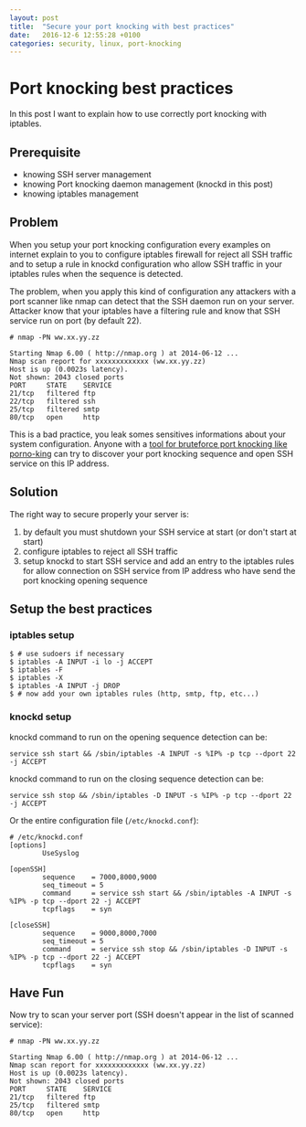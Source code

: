 ```yaml
---
layout: post
title:  "Secure your port knocking with best practices"
date:   2016-12-6 12:55:28 +0100
categories: security, linux, port-knocking
---
```


# Port knocking best practices
In this post I want to explain how to use correctly port knocking with iptables.

## Prerequisite
- knowing SSH server management
- knowing Port knocking daemon management (knockd in this post)
- knowing iptables management

## Problem
When you setup your port knocking configuration every examples on internet explain to you to configure iptables firewall for reject all SSH traffic and to setup a rule in knockd configuration who allow SSH traffic in your iptables rules when the sequence is detected.

The problem, when you apply this kind of configuration any attackers with a port scanner like nmap can detect that the SSH daemon run on your server. Attacker know that your iptables have a filtering rule and know that SSH service run on port (by default 22).
```shell
# nmap -PN ww.xx.yy.zz

Starting Nmap 6.00 ( http://nmap.org ) at 2014-06-12 ...
Nmap scan report for xxxxxxxxxxxxx (ww.xx.yy.zz)
Host is up (0.0023s latency).
Not shown: 2043 closed ports
PORT     STATE    SERVICE
21/tcp   filtered ftp
22/tcp   filtered ssh
25/tcp   filtered smtp
80/tcp   open     http
```
This is a bad practice, you leak somes sensitives informations about your system configuration.
Anyone with a [tool for bruteforce port knocking like porno-king](https://mhackgyver-squad.github.io/porno-king/) can try to discover your port knocking sequence and open SSH service on this IP address.

## Solution
The right way to secure properly your server is:

1. by default you must shutdown your SSH service at start (or don't start at start)
2. configure iptables to reject all SSH traffic
3. setup knockd to start SSH service and add an entry to the iptables rules for allow connection on SSH service from IP address who have send the port knocking opening sequence

## Setup the best practices
### iptables setup
```shell
$ # use sudoers if necessary
$ iptables -A INPUT -i lo -j ACCEPT
$ iptables -F
$ iptables -X
$ iptables -A INPUT -j DROP
$ # now add your own iptables rules (http, smtp, ftp, etc...)
```
### knockd setup
knockd command to run on the opening sequence detection can be:
```shell
service ssh start && /sbin/iptables -A INPUT -s %IP% -p tcp --dport 22 -j ACCEPT
```
knockd command to run on the closing sequence detection can be:
```shell
service ssh stop && /sbin/iptables -D INPUT -s %IP% -p tcp --dport 22 -j ACCEPT
```
Or the entire configuration file (`/etc/knockd.conf`):
```shell
# /etc/knockd.conf
[options]
        UseSyslog

[openSSH]
        sequence    = 7000,8000,9000
        seq_timeout = 5
        command     = service ssh start && /sbin/iptables -A INPUT -s %IP% -p tcp --dport 22 -j ACCEPT
        tcpflags    = syn

[closeSSH]
        sequence    = 9000,8000,7000
        seq_timeout = 5
        command     = service ssh stop && /sbin/iptables -D INPUT -s %IP% -p tcp --dport 22 -j ACCEPT
        tcpflags    = syn
```

## Have Fun
Now try to scan your server port (SSH doesn't appear in the list of scanned service):
```shell
# nmap -PN ww.xx.yy.zz

Starting Nmap 6.00 ( http://nmap.org ) at 2014-06-12 ...
Nmap scan report for xxxxxxxxxxxxx (ww.xx.yy.zz)
Host is up (0.0023s latency).
Not shown: 2043 closed ports
PORT     STATE    SERVICE
21/tcp   filtered ftp
25/tcp   filtered smtp
80/tcp   open     http
```
